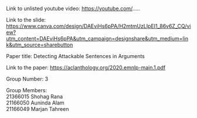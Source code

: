 Link to unlisted youtube video:
https://youtube.com/.....

Link to the slide:
https://www.canva.com/design/DAEviHs6pPA/H2mtmUzLIpEI1_86v6Z_CQ/view?utm_content=DAEviHs6pPA&utm_campaign=designshare&utm_medium=link&utm_source=sharebutton

Paper title:
Detecting Attackable Sentences in Arguments

Link to the paper:
https://aclanthology.org/2020.emnlp-main.1.pdf

Group Number:
3

Group Members:</br>
21366015 Shohag Rana</br>
21166050 Auninda Alam</br>
21166049 Marjan Tahreen